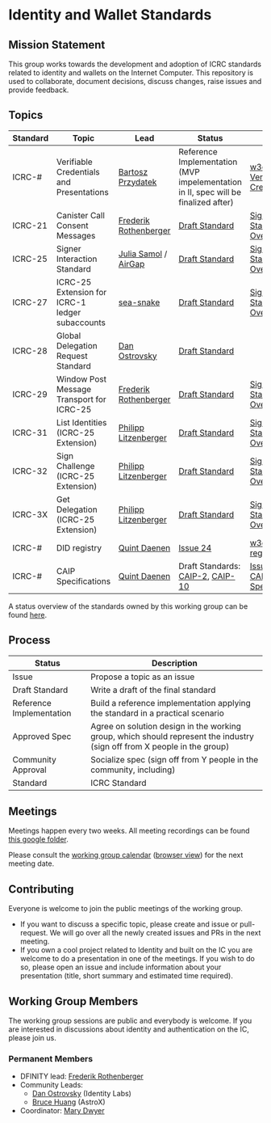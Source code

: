 # Identity and Wallet Standards

## Mission Statement
This group works towards the development and adoption of ICRC standards related to identity and wallets on the Internet Computer. This repository is used to collaborate, document decisions, discuss changes, raise issues and provide feedback.

## Topics
| Standard | Topic                                           | Lead                                                                    | Status                                                                                                                            | Links                                                                                                                                      |
|----------|-------------------------------------------------|-------------------------------------------------------------------------|-----------------------------------------------------------------------------------------------------------------------------------|--------------------------------------------------------------------------------------------------------------------------------------------| 
| ICRC-#   | Verifiable Credentials and Presentations        | [Bartosz Przydatek](https://github.com/przydatek)                       | Reference Implementation (MVP impelementation in II, spec will be finalized after)                                                | [w3c Verifiable Credentials](https://www.w3.org/TR/vc-data-model/)                                                                         |
| ICRC-21  | Canister Call Consent Messages                  | [Frederik Rothenberger](https://github.com/frederikrothenberger)        | [Draft Standard](https://github.com/dfinity/wg-identity-authentication/blob/main/topics/icrc_21_consent_msg.md)                   | [Signer Standards Overview](https://github.com/dfinity/wg-identity-authentication/blob/main/topics/signer_standards_overview.md)           |
| ICRC-25  | Signer Interaction Standard                     | [Julia Samol](https://github.com/jsamol) / [AirGap](https://airgap.it/) | [Draft Standard](https://github.com/dfinity/wg-identity-authentication/blob/main/topics/icrc_25_signer_interaction_standard.md)   | [Signer Standards Overview](https://github.com/dfinity/wg-identity-authentication/blob/main/topics/signer_standards_overview.md)           |
| ICRC-27  | ICRC-25 Extension for ICRC-1 ledger subaccounts | [sea-snake](https://github.com/sea-snake)                               | [Draft Standard](https://github.com/dfinity/wg-identity-authentication/pull/47)                                                   | [Signer Standards Overview](https://github.com/dfinity/wg-identity-authentication/blob/main/topics/signer_standards_overview.md)           | 
| ICRC-28  | Global Delegation Request Standard              | [Dan Ostrovsky](https://github.com/dostro)                              | [Draft Standard](https://github.com/dfinity/ICRC/issues/32)                                                                       |                                                                                                                                            |
| ICRC-29  | Window Post Message Transport for ICRC-25       | [Frederik Rothenberger](https://github.com/frederikrothenberger)        | [Draft Standard](https://github.com/dfinity/wg-identity-authentication/blob/main/topics/icrc_29_window_post_message_transport.md) | [Signer Standards Overview](https://github.com/dfinity/wg-identity-authentication/blob/main/topics/signer_standards_overview.md)           |
| ICRC-31  | List Identities (ICRC-25 Extension)             | [Philipp Litzenberger](https://github.com/plitzenberger)                | [Draft Standard](https://github.com/dfinity/wg-identity-authentication/blob/main/topics/icrc_31_get_principals.md)               | [Signer Standards Overview](https://github.com/dfinity/wg-identity-authentication/blob/main/topics/signer_standards_overview.md)           |
| ICRC-32  | Sign Challenge (ICRC-25 Extension)              | [Philipp Litzenberger](https://github.com/plitzenberger)                | [Draft Standard](https://github.com/dfinity/wg-identity-authentication/blob/main/topics/icrc_32_sign_challenge.md)                | [Signer Standards Overview](https://github.com/dfinity/wg-identity-authentication/blob/main/topics/signer_standards_overview.md)           |
| ICRC-3X  | Get Delegation (ICRC-25 Extension)              | [Philipp Litzenberger](https://github.com/plitzenberger)                | [Draft Standard](https://github.com/dfinity/wg-identity-authentication/blob/main/topics/icrc_3x_get_delegation.md)                | [Signer Standards Overview](https://github.com/dfinity/wg-identity-authentication/blob/main/topics/signer_standards_overview.md)           |
| ICRC-#   | DID registry                                    | [Quint Daenen](https://github.com/q-uint)                               | [Issue 24](https://github.com/dfinity/wg-identity-authentication/issues/26)                                                       | [w3c DID registries](https://www.w3.org/TR/did-spec-registries/)                                                                           |
| ICRC-#   | CAIP Specifications                             | [Quint Daenen](https://github.com/q-uint)                               | Draft Standards: [CAIP-2](https://github.com/icvc/icp-namespace/pull/1), [CAIP-10](https://github.com/icvc/icp-namespace/pull/2)  | [Issue 25](https://github.com/dfinity/wg-identity-authentication/issues/25), [CAIP Specifications](https://github.com/ChainAgnostic/CAIPs) |

A status overview of the standards owned by this working group can be found [here](https://github.com/orgs/dfinity/projects/31/views/1).

## Process
| Status                   | Description                                                                                                              |
|--------------------------|--------------------------------------------------------------------------------------------------------------------------|
| Issue                    | Propose a topic as an issue                                                                                              |
| Draft Standard           | Write a draft of the final standard                                                                                      |
| Reference Implementation | Build a reference implementation applying the standard in a practical scenario                                           |
| Approved Spec            | Agree on solution design in the working group, which should represent the industry (sign off from X people in the group) |
| Community Approval       | Socialize spec (sign off from Y people in the community, including)                                                      |
| Standard                 | ICRC Standard                                                                                                            |

## Meetings

Meetings happen every two weeks. All meeting recordings can be found [this google folder](https://drive.google.com/drive/folders/14unuYLiYtUeOw47eRwYnB4FCa9YPr6zv).

Please consult the [working group calendar](https://calendar.google.com/calendar/u/0?cid=Y19jZ29lcTkxN3JwZWFwN3ZzZTNpczFobDMxMEBncm91cC5jYWxlbmRhci5nb29nbGUuY29t) ([browser view](https://calendar.google.com/calendar/embed?src=c_cgoeq917rpeap7vse3is1hl310%40group.calendar.google.com&ctz=Europe%2FZurich)) for the next meeting date.

## Contributing

Everyone is welcome to join the public meetings of the working group.
* If you want to discuss a specific topic, please create and issue or pull-request. We will go over all the newly created issues and PRs in the next meeting.
* If you own a cool project related to Identity and built on the IC you are welcome to do a presentation in one of the meetings. If you wish to do so, please open an issue and include information about your presentation (title, short summary and estimated time required). 

## Working Group Members

The working group sessions are public and everybody is welcome. If you are interested in discussions about identity and authentication on the IC, please join us.

### Permanent Members
* DFINITY lead: [Frederik Rothenberger](https://github.com/frederikrothenberger)
* Community Leads:
  * [Dan Ostrovsky](https://github.com/dostro) (Identity Labs)
  * [Bruce Huang](https://github.com/brutoshi) (AstroX)
* Coordinator: [Mary Dwyer](https://github.com/marydwyer)











                                                                                                                                                                                                                                                                                                    
